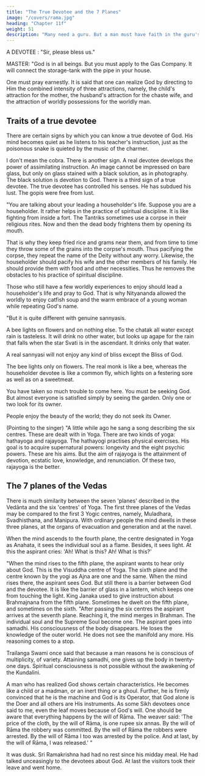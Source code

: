 ```yaml
---
title: "The True Devotee and the 7 Planes"
image: "/covers/rama.jpg"
heading: "Chapter 11f"
weight: 51
description: "Many need a guru. But a man must have faith in the guru's words"
---
```



A DEVOTEE : "Sir, please bless us."

MASTER: "God is in all beings. But you must apply to the Gas Company. It will connect
the storage-tank with the pipe in your house.

One must pray earnestly. It is said that one can realize God by directing to Him the combined intensity of three attractions, namely, the child's attraction for the mother, the husband's attraction for the chaste wife, and the attraction of worldly possessions for the worldly man.

## Traits of a true devotee

There are certain signs by which you can know a true devotee of God. His mind becomes quiet as he listens to his teacher's instruction, just as the poisonous snake is quieted by the music of the charmer.

I don't mean the cobra. There is another sign. A real devotee develops the power of assimilating instruction. An image cannot be
impressed on bare glass, but only on glass stained with a black solution, as in photography. The black solution is devotion to God. There is a third sign of a true devotee. The true devotee has controlled his senses. He has subdued his lust. The gopis were free from lust.

"You are talking about your leading a householder's life. Suppose you are a householder. It rather helps in the practice of spiritual discipline. It is like fighting from inside a fort. The Tantriks sometimes use a corpse in their religious rites. Now and then the dead body frightens them by opening its mouth. 

That is why they keep fried rice and grams near them, and from time to time they throw some of the grains into the
corpse's mouth. Thus pacifying the corpse, they repeat the name of the Deity without
any worry. Likewise, the householder should pacify his wife and the other members of
his family. He should provide them with food and other necessities. Thus he removes
the obstacles to his practice of spiritual discipline.

Those who still have a few worldly experiences to enjoy should lead a householder's life and pray to God. That is why Nityananda allowed the worldly to enjoy catfish soup and the warm embrace of a young woman while repeating God's name.

"But it is quite different with genuine sannyasis. 

A bee lights on flowers and on nothing else. To the chatak all water except rain is tasteless. It will drink no other water, but
looks up agape for the rain that falls when the star Svati is in the ascendant. It drinks
only that water. 

A real sannyasi will not enjoy any kind of bliss except the Bliss of God.

The bee lights only on flowers. The real monk is like a bee, whereas the householder
devotee is like a common fly, which lights on a festering sore as well as on a sweetmeat.

You have taken so much trouble to come here. You must be seeking God. But almost everyone is satisfied simply by seeing the garden. Only one or two look for its owner. 

People enjoy the beauty of the world; they do not seek its Owner.

(Pointing to the singer) "A little while ago he sang a song describing the six centres.
These are dealt with in Yoga. There are two kinds of yoga: hathayoga and rajayoga.
The hathayogi practises physical exercises. His goal is to acquire supernatural powers:
longevity and the eight psychic powers. These are his aims. But the aim of rajayoga is
the attainment of devotion, ecstatic love, knowledge, and renunciation. Of these two,
rajayoga is the better.


## The 7 planes of the Vedas

There is much similarity between the seven 'planes' described in the Vedānta and the six 'centres' of Yoga. The first three planes of the Vedas may be compared to the first 3 Yogic centres, namely, Muladhara, Svadhisthana, and Manipura. With ordinary
people the mind dwells in these three planes, at the organs of evacuation and generation
and at the navel.

When the mind ascends to the fourth plane, the centre designated in
Yoga as Anahata, it sees the individual soul as a flame. Besides, it sees light. At this
the aspirant cries: 'Ah! What is this? Ah! What is this?'


"When the mind rises to the fifth plane, the aspirant wants to hear only about God. This
is the Visuddha centre of Yoga. The sixth plane and the centre known by the yogi as
Ajna are one and the same. When the mind rises there, the aspirant sees God. But still
there is a barrier between God and the devotee. It is like the barrier of glass in a
lantern, which keeps one from touching the light. King Janaka used to give instruction
about Brahmajnana from the fifth plane. Sometimes he dwelt on the fifth plane, and
sometimes on the sixth.
"After passing the six centres the aspirant arrives at the seventh plane. Reaching it, the
mind merges in Brahman. The individual soul and the Supreme Soul become one. The
aspirant goes into samadhi. His consciousness of the body disappears. He loses the
knowledge of the outer world. He does not see the manifold any more. His reasoning
comes to a stop.

Trailanga Swami once said that because a man reasons he is conscious of multiplicity, of variety. Attaining samadhi, one gives up the body in twenty-one days. Spiritual consciousness is not possible without the awakening of the Kundalini.

A man who has realized God shows certain characteristics. He becomes like a child or a madman, or an inert thing or a ghoul. Further, he is firmly convinced that he is the
machine and God is its Operator, that God alone is the Doer and all others are His
instruments. As some Sikh devotees once said to me, even the leaf moves because of
God's will. One should be aware that everything happens by the will of Rāma. The
weaver said: 'The price of the cloth, by the will of Rāma, is one rupee six annas. By the
will of Rāma the robbery was committed. By the will of Rāma the robbers were arrested. By the will of Rāma I too was arrested by the police. And at last, by the will of Rāma, I was released.' "


It was dusk. Sri Ramakrishna had had no rest since his midday meal. He had talked
unceasingly to the devotees about God. At last the visitors took their leave and went
home.


